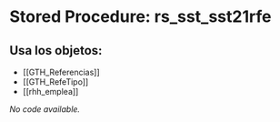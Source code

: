# Stored Procedure: rs_sst_sst21rfe

## Usa los objetos:
- [[GTH_Referencias]]
- [[GTH_RefeTipo]]
- [[rhh_emplea]]

*No code available.*
